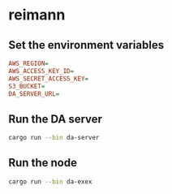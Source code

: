 # reimann

## Set the environment variables
```ini
AWS_REGION=
AWS_ACCESS_KEY_ID=
AWS_SECRET_ACCESS_KEY=
S3_BUCKET=
DA_SERVER_URL=
```

## Run the DA server
```bash
cargo run --bin da-server
```

## Run the node
```bash
cargo run --bin da-exex
```
